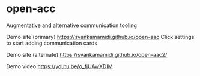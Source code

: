 # open-acc
Augmentative and alternative communication tooling

Demo site (primary) https://svankamamidi.github.io/open-aac
  Click settings to start adding communication cards
  
Demo site (alternate) https://svankamamidi.github.io/open-aac2/
  
Demo video https://youtu.be/o_fjUAwXDIM
